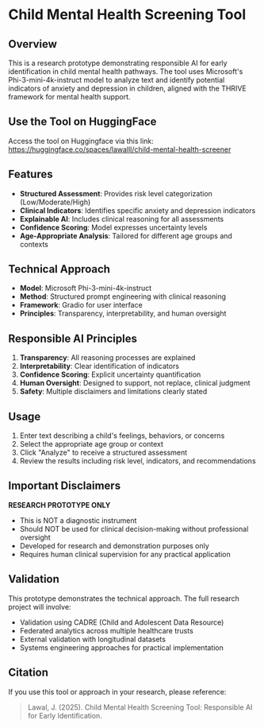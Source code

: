 # Child Mental Health Screening Tool

## Overview

This is a research prototype demonstrating responsible AI for early identification in child mental health pathways. The tool uses Microsoft's Phi-3-mini-4k-instruct model to analyze text and identify potential indicators of anxiety and depression in children, aligned with the THRIVE framework for mental health support.

## Use the Tool on HuggingFace
Access the tool on Huggingface via this link: https://huggingface.co/spaces/lawalll/child-mental-health-screener

## Features

- **Structured Assessment**: Provides risk level categorization (Low/Moderate/High)
- **Clinical Indicators**: Identifies specific anxiety and depression indicators
- **Explainable AI**: Includes clinical reasoning for all assessments
- **Confidence Scoring**: Model expresses uncertainty levels
- **Age-Appropriate Analysis**: Tailored for different age groups and contexts

## Technical Approach

- **Model**: Microsoft Phi-3-mini-4k-instruct
- **Method**: Structured prompt engineering with clinical reasoning
- **Framework**: Gradio for user interface
- **Principles**: Transparency, interpretability, and human oversight

## Responsible AI Principles

1. **Transparency**: All reasoning processes are explained
2. **Interpretability**: Clear identification of indicators
3. **Confidence Scoring**: Explicit uncertainty quantification
4. **Human Oversight**: Designed to support, not replace, clinical judgment
5. **Safety**: Multiple disclaimers and limitations clearly stated

## Usage

1. Enter text describing a child's feelings, behaviors, or concerns
2. Select the appropriate age group or context
3. Click "Analyze" to receive a structured assessment
4. Review the results including risk level, indicators, and recommendations

## Important Disclaimers

**RESEARCH PROTOTYPE ONLY**
- This is NOT a diagnostic instrument
- Should NOT be used for clinical decision-making without professional oversight
- Developed for research and demonstration purposes only
- Requires human clinical supervision for any practical application

## Validation

This prototype demonstrates the technical approach. The full research project will involve:
- Validation using CADRE (Child and Adolescent Data Resource)
- Federated analytics across multiple healthcare trusts
- External validation with longitudinal datasets
- Systems engineering approaches for practical implementation

## Citation

If you use this tool or approach in your research, please reference:

> Lawal, J. (2025). Child Mental Health Screening Tool: Responsible AI for Early Identification.

